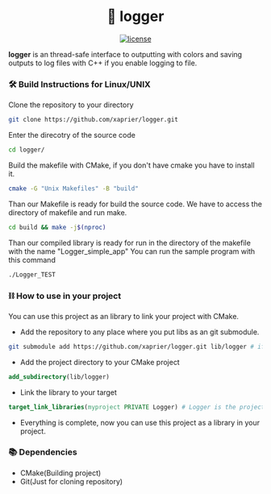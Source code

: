 <h1 align="center">
  🚀 logger
</h1>

<p align="center">
  <a href="https://github.com/xaprier/logger/blob/main/LICENSE" target="blank">
    <img src="https://img.shields.io/github/license/xaprier/logger" alt="license" />
  </a>
</p>

<b>logger</b> is an thread-safe interface to outputting with colors and saving outputs to log files with C++ if you enable logging to file.

### 🛠️ Build Instructions for Linux/UNIX

Clone the repository to your directory

```sh
git clone https://github.com/xaprier/logger.git
```

Enter the direcotry of the source code

```sh
cd logger/
```

Build the makefile with CMake, if you don't have cmake you have to install it.

```sh
cmake -G "Unix Makefiles" -B "build"
```

Than our Makefile is ready for build the source code. We have to access the directory of makefile and run make.

```sh
cd build && make -j$(nproc)
```

Than our compiled library is ready for run in the directory of the makefile with the name "Logger_simple_app"
You can run the sample program with this command

```sh
./Logger_TEST
```

### ⛓ How to use in your project

You can use this project as an library to link your project with CMake.

- Add the repository to any place where you put libs as an git submodule.

```sh
git submodule add https://github.com/xaprier/logger.git lib/logger # if you have lib directory in your project for an example
```

- Add the project directory to your CMake project

```cmake
add_subdirectory(lib/logger)
```

- Link the library to your target

```cmake
target_link_libraries(myproject PRIVATE Logger) # Logger is the project name in my CMake project.
```

- Everything is complete, now you can use this project as a library in your project.

### 📚 Dependencies

- CMake(Building project)
- Git(Just for cloning repository)
